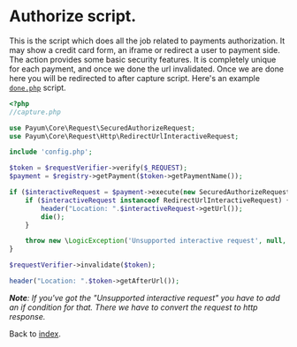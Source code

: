 # Authorize script.

This is the script which does all the job related to payments authorization. 
It may show a credit card form, an iframe or redirect a user to payment side. 
The action provides some basic security features. It is completely unique for each payment, and once we done the url invalidated.
Once we are done here you will be redirected to after capture script. Here's an example [`done.php`](done-script.md) script.

```php
<?php
//capture.php

use Payum\Core\Request\SecuredAuthorizeRequest;
use Payum\Core\Request\Http\RedirectUrlInteractiveRequest;

include 'config.php';

$token = $requestVerifier->verify($_REQUEST);
$payment = $registry->getPayment($token->getPaymentName());

if ($interactiveRequest = $payment->execute(new SecuredAuthorizeRequest($token), true)) {
    if ($interactiveRequest instanceof RedirectUrlInteractiveRequest) {
        header("Location: ".$interactiveRequest->getUrl());
        die();
    }

    throw new \LogicException('Unsupported interactive request', null, $interactiveRequest);
}

$requestVerifier->invalidate($token);

header("Location: ".$token->getAfterUrl());
```

_**Note**: If you've got the "Unsupported interactive request" you have to add an if condition for that. There we have to convert the request to http response._

Back to [index](index.md).

